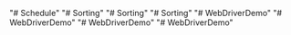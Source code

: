 "# Schedule" 
"# Sorting" 
"# Sorting" 
"# Sorting" 
"# WebDriverDemo" 
"# WebDriverDemo" 
"# WebDriverDemo" 
"# WebDriverDemo" 
